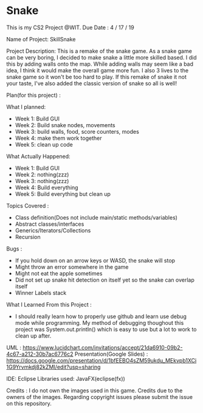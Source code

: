 # Snake

This is my CS2 Project @WIT.
Due Date : 4 / 17 / 19

Name of Project: SkillSnake

Project Description: This is a remake of the snake game. As a snake game can be very boring, I decided to make snake a little more skilled based. I did this by adding walls onto the map. While adding walls may seem like a bad idea, I think it would make the overall game more fun. I also 3 lives to the snake game so it won't be too hard to play. If this remake of snake it not your taste, I've also added the classic version of snake so all is well!

Plan(for this project) : 

What I planned: 
- Week 1: Build GUI
- Week 2: Build snake nodes, movements
- Week 3: build walls, food, score counters, modes
- Week 4: make them work together
- Week 5: clean up code

What Actually Happened: 
- Week 1: Build GUI
- Week 2: nothing(zzz)
- Week 3: nothing(zzz)
- Week 4: Build everything
- Week 5: Build everything but clean up

Topics Covered : 
- Class definition(Does not include main/static methods/variables)
- Abstract classes/interfaces
- Generics/Iterators/Collections
- Recursion

Bugs :
- If you hold down on an arrow keys or WASD, the snake will stop
- Might throw an error somewhere in the game
- Might not eat the apple sometimes
- Did not set up snake hit detection on itself yet so the snake can overlap itself
- Winner Labels stack 


What I Learned From this Project : 
- I should really learn how to properly use github and learn use debug mode while programming. My method of debugging thoughout this project was System.out.println() which is easy to use but a lot to work to clean up after. 


UML : https://www.lucidchart.com/invitations/accept/21da6910-09b2-4c67-a212-30b7ac6776c2
Presentation(Google Slides) : https://docs.google.com/presentation/d/1bfEEBO4sZM59ukdu_MEkvpb1XCi1G9Yrvmkdj82kZMI/edit?usp=sharing

IDE: Eclipse
Libraries used: JavaFX(eclipse(fx))

Credits : 
I do not own the images used in this game. Credits due to the owners of the images. Regarding copyright issues please submit the issue on this repository. 
